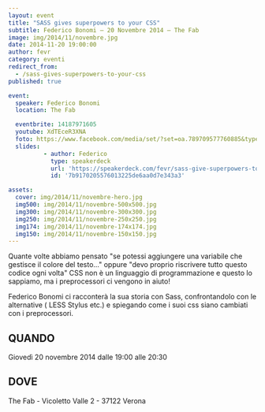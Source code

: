 ```yaml
---
layout: event
title: "SASS gives superpowers to your CSS"
subtitle: Federico Bonomi – 20 Novembre 2014 – The Fab
image: img/2014/11/novembre.jpg
date: 2014-11-20 19:00:00
author: fevr
category: eventi
redirect_from:
  - /sass-gives-superpowers-to-your-css
published: true

event:
  speaker: Federico Bonomi
  location: The Fab

  eventbrite: 14187971605
  youtube: XdTEceR3XNA
  foto: https://www.facebook.com/media/set/?set=oa.789709577760885&type=1
  slides:
          - author: Federico
            type: speakerdeck
            url: 'https://speakerdeck.com/fevr/sass-give-superpowers-to-your-css'
            id: '7b9170205576013225de6aa0d7e343a3'

assets:
  cover: img/2014/11/novembre-hero.jpg
  img500: img/2014/11/novembre-500x500.jpg
  img300: img/2014/11/novembre-300x300.jpg
  img250: img/2014/11/novembre-250x250.jpg
  img174: img/2014/11/novembre-174x174.jpg
  img150: img/2014/11/novembre-150x150.jpg
---
```


Quante volte abbiamo pensato "se potessi aggiungere una variabile che gestisce il colore del testo..."
oppure "devo proprio riscrivere tutto questo codice ogni volta"
CSS non è un linguaggio di programmazione e questo lo sappiamo, ma i preprocessori ci vengono in aiuto!

Federico Bonomi ci racconterà la sua storia con Sass, confrontandolo con le alternative ( LESS Stylus etc.)
e spiegando come i suoi css siano cambiati con i preprocessori.

## QUANDO
Giovedì 20 novembre 2014 dalle 19:00 alle 20:30

## DOVE
The Fab - Vicoletto Valle 2 - 37122 Verona